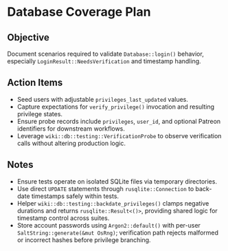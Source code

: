 # Database Coverage Plan

## Objective
Document scenarios required to validate `Database::login()` behavior, especially `LoginResult::NeedsVerification` and timestamp handling.

## Action Items
- Seed users with adjustable `privileges_last_updated` values.
- Capture expectations for `verify_privilege()` invocation and resulting privilege states.
- Ensure probe records include `privileges`, `user_id`, and optional Patreon identifiers for downstream workflows.
- Leverage `wiki::db::testing::VerificationProbe` to observe verification calls without altering production logic.

## Notes
- Ensure tests operate on isolated SQLite files via temporary directories.
- Use direct `UPDATE` statements through `rusqlite::Connection` to back-date timestamps safely within tests.
- Helper `wiki::db::testing::backdate_privileges()` clamps negative durations and returns `rusqlite::Result<()>`, providing shared logic for timestamp control across suites.
- Store account passwords using `Argon2::default()` with per-user `SaltString::generate(&mut OsRng)`; verification path rejects malformed or incorrect hashes before privilege branching.
